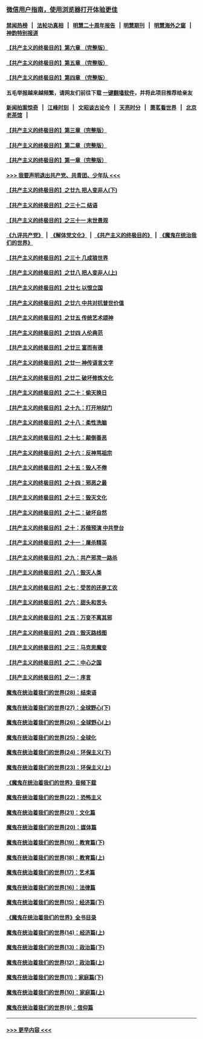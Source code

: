 ### [微信用户指南，使用浏览器打开体验更佳](https://github.com/gfw-breaker/banned-news1/blob/master/indexes/wechat-guide.md?t=0)
#### [禁闻热榜](热点新闻.md?t=0)  &nbsp;&nbsp;|&nbsp;&nbsp; [法轮功真相](https://github.com/gfw-breaker/truth/blob/master/README.md?t=0) &nbsp;&nbsp;|&nbsp;&nbsp; [明慧二十周年报告](https://github.com/gfw-breaker/mh-reports/blob/master/README.md?t=0) &nbsp;&nbsp;|&nbsp;&nbsp;[明慧期刊](https://github.com/gfw-breaker/mh-qikan) &nbsp;&nbsp;|&nbsp;&nbsp; [明慧海外之窗](https://github.com/gfw-breaker/mh-news/blob/master/README.md?t=0) &nbsp;&nbsp;|&nbsp;&nbsp; [神韵特别报道](https://github.com/gfw-breaker/mh-news/blob/master/shenyun.md?t=0)
#### [【共产主义的终极目的】第六章 （完整版）](../pages/nsc422/n11428913.md?t=02150934) 
#### [【共产主义的终极目的】第五章 （完整版）](../pages/nsc422/n11428912.md?t=02150934) 
#### [【共产主义的终极目的】第四章 （完整版）](../pages/nsc422/n11428907.md?t=02150934) 
#### 五毛举报越来越频繁，请网友们前往下载 [一键翻墙软件](https://github.com/gfw-breaker/ssr-accounts)，并将此项目推荐给亲友
#### [新闻拍案惊奇](https://github.com/gfw-breaker/banned-news1/blob/master/pages/link4.md) &nbsp;&nbsp;|&nbsp;&nbsp; [江峰时刻](https://github.com/gfw-breaker/banned-news1/blob/master/pages/link4.md) &nbsp;&nbsp;|&nbsp;&nbsp; [文昭谈古论今](https://github.com/gfw-breaker/banned-news1/blob/master/pages/link4.md) &nbsp;&nbsp;|&nbsp;&nbsp; [天亮时分](https://github.com/gfw-breaker/banned-news1/blob/master/pages/link4.md) &nbsp;&nbsp;|&nbsp;&nbsp; [萧茗看世界](https://github.com/gfw-breaker/banned-news1/blob/master/pages/link4.md) &nbsp;&nbsp;|&nbsp;&nbsp; [北京老茶馆](https://github.com/gfw-breaker/banned-news1/blob/master/pages/link4.md) &nbsp;&nbsp;|&nbsp;&nbsp; 
#### [【共产主义的终极目的】第三章（完整版）](../pages/nsc422/n11428848.md?t=02150934) 
#### [【共产主义的终极目的】第二章（完整版）](../pages/nsc422/n11428831.md?t=02150934) 
#### [【共产主义的终极目的】第一章（完整版）](../pages/nsc422/n11417651.md?t=02150934) 
#### [>>> 我要声明退出共产党、共青团、少年队 <<<](https://github.com/begood0513/goodnews/blob/master/quit/letter.md) 
#### [【共产主义的终极目的】之廿九 把人变非人(下)](../pages/nsc422/n11344140.md?t=02150934) 
#### [【共产主义的终极目的】之三十二 结语](../pages/nsc422/n11360535.md?t=02150934) 
#### [【共产主义的终极目的】之三十一 末世景观](../pages/nsc422/n11351129.md?t=02150934) 
#### [《九评共产党》](https://github.com/begood0513/9ping.md/blob/master/README.md) &nbsp;|&nbsp; [《解体党文化》](../../../../jtdwh.md/blob/master/README.md)  &nbsp;|&nbsp; [《共产主义的终极目的》](../../../../gczydzjmd.md/blob/master/README.md) &nbsp;|&nbsp; [《魔鬼在统治我们的世界》](../../../../mgztzwmdsj.md/blob/master/README.md) 
#### [【共产主义的终极目的】之三十 几成狼世界](../pages/nsc422/n11348280.md?t=02150934) 
#### [【共产主义的终极目的】之廿八 把人变非人(上)](../pages/nsc422/n11340492.md?t=02150934) 
#### [【共产主义的终极目的】之廿七 以恨立国](../pages/nsc422/n11336944.md?t=02150934) 
#### [【共产主义的终极目的】之廿六 中共对抗普世价值](../pages/nsc422/n11324785.md?t=02150934) 
#### [【共产主义的终极目的】之廿五 传统艺术颂神](../pages/nsc422/n11296396.md?t=02150934) 
#### [【共产主义的终极目的】之廿四 人伦典范](../pages/nsc422/n11296397.md?t=02150934) 
#### [【共产主义的终极目的】之廿三 富而有德](../pages/nsc422/n11283598.md?t=02150934) 
#### [【共产主义的终极目的】之廿一 神传语言文字](../pages/nsc422/n11263265.md?t=02150934) 
#### [【共产主义的终极目的】之廿二 破坏修炼文化](../pages/nsc422/n11245728.md?t=02150934) 
#### [【共产主义的终极目的】之二十：偷天换日](../pages/nsc422/n11238846.md?t=02150934) 
#### [【共产主义的终极目的】之十九：打开地狱门](../pages/nsc422/n11206376.md?t=02150934) 
#### [【共产主义的终极目的】之十八：柔性洗脑](../pages/nsc422/n11199994.md?t=02150934) 
#### [【共产主义的终极目的】之十七：颠倒善恶](../pages/nsc422/n11179782.md?t=02150934) 
#### [【共产主义的终极目的】之十六：反神骂祖宗](../pages/nsc422/n11166798.md?t=02150934) 
#### [【共产主义的终极目的】之十五：毁人不倦](../pages/nsc422/n11166792.md?t=02150934) 
#### [【共产主义的终极目的】之十四：邪恶之最](../pages/nsc422/n11150249.md?t=02150934) 
#### [【共产主义的终极目的】之十三：毁灭文化](../pages/nsc422/n11135227.md?t=02150934) 
#### [【共产主义的终极目的】之十二：破坏自然](../pages/nsc422/n11135214.md?t=02150934) 
#### [【共产主义的终极目的】之十：苏俄预演 中共登台](../pages/nsc422/n11118424.md?t=02150934) 
#### [【共产主义的终极目的】之十一：屠杀精英](../pages/nsc422/n11118442.md?t=02150934) 
#### [【共产主义的终极目的】之九：共产邪灵一路杀](../pages/nsc422/n11114139.md?t=02150934) 
#### [【共产主义的终极目的】之八：毁灭人类](../pages/nsc422/n11108503.md?t=02150934) 
#### [【共产主义的终极目的】之七：受苦的还是工农](../pages/nsc422/n11101809.md?t=02150934) 
#### [【共产主义的终极目的】之六：甜头和苦头](../pages/nsc422/n11096971.md?t=02150934) 
#### [【共产主义的终极目的】之五：万变不离其邪](../pages/nsc422/n11091285.md?t=02150934) 
#### [【共产主义的终极目的】之四：毁灭路线图](../pages/nsc422/n11086284.md?t=02150934) 
#### [【共产主义的终极目的】之三：马克思魔变](../pages/nsc422/n11061941.md?t=02150934) 
#### [【共产主义的终极目的】之二：中心之国](../pages/nsc422/n11047728.md?t=02150934) 
#### [【共产主义的终极目的】之一：序言](../pages/nsc422/n11086077.md?t=02150934) 
#### [魔鬼在统治着我们的世界(28)：结束语](../pages/nsc422/n10936246.md?t=02150934) 
#### [魔鬼在统治着我们的世界(27)：全球野心(下)](../pages/nsc422/n10928319.md?t=02150934) 
#### [魔鬼在统治着我们的世界(26)：全球野心(上)](../pages/nsc422/n10900318.md?t=02150934) 
#### [魔鬼在统治着我们的世界(25)：全球化](../pages/nsc422/n10788205.md?t=02150934) 
#### [魔鬼在统治着我们的世界(24)：环保主义(下)](../pages/nsc422/n10695307.md?t=02150934) 
#### [魔鬼在统治着我们的世界(23)：环保主义(上)](../pages/nsc422/n10688613.md?t=02150934) 
#### [《魔鬼在统治着我们的世界》音频下载](../pages/nsc422/n10635553.md?t=02150934) 
#### [魔鬼在统治着我们的世界(22)：恐怖主义](../pages/nsc422/n10614727.md?t=02150934) 
#### [魔鬼在统治着我们的世界(21)：文化篇](../pages/nsc422/n10597706.md?t=02150934) 
#### [魔鬼在统治着我们的世界(20)：媒体篇](../pages/nsc422/n10586579.md?t=02150934) 
#### [魔鬼在统治着我们的世界(19)：教育篇(下)](../pages/nsc422/n10564808.md?t=02150934) 
#### [魔鬼在统治着我们的世界(18)：教育篇(上)](../pages/nsc422/n10526970.md?t=02150934) 
#### [魔鬼在统治着我们的世界(17)：艺术篇](../pages/nsc422/n10499093.md?t=02150934) 
#### [魔鬼在统治着我们的世界(16)：法律篇](../pages/nsc422/n10485969.md?t=02150934) 
#### [魔鬼在统治着我们的世界(15)：经济篇(下)](../pages/nsc422/n10469975.md?t=02150934) 
#### [《魔鬼在统治着我们的世界》全书目录](../pages/nsc422/n10464261.md?t=02150934) 
#### [魔鬼在统治着我们的世界(14)：经济篇(上)](../pages/nsc422/n10457370.md?t=02150934) 
#### [魔鬼在统治着我们的世界(13)：政治篇(下)](../pages/nsc422/n10448270.md?t=02150934) 
#### [魔鬼在统治着我们的世界(12)：政治篇(上)](../pages/nsc422/n10444576.md?t=02150934) 
#### [魔鬼在统治着我们的世界(11)：家庭篇(下)](../pages/nsc422/n10440961.md?t=02150934) 
#### [魔鬼在统治着我们的世界(10)：家庭篇(上)](../pages/nsc422/n10435448.md?t=02150934) 
#### [魔鬼在统治着我们的世界(9)：信仰篇](../pages/nsc422/n10432159.md?t=02150934) 

----
#### [ >>> 更早内容 <<< ](../indexes/nsc422-earlier.md)
